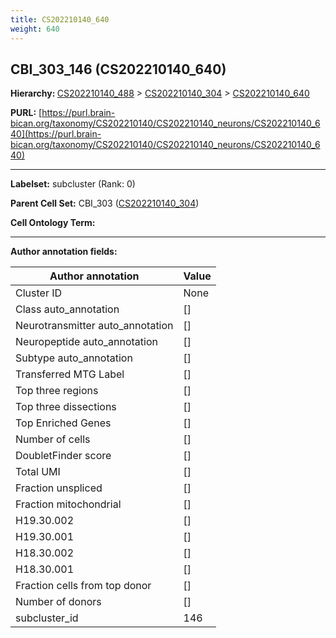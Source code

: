 ```yaml
---
title: CS202210140_640
weight: 640
---
```

## CBI_303_146 (CS202210140_640)
<b>Hierarchy: </b>
[CS202210140_488](../CS202210140_488) >
[CS202210140_304](../CS202210140_304) >
[CS202210140_640](../CS202210140_640)

**PURL:** [https://purl.brain-bican.org/taxonomy/CS202210140/CS202210140_neurons/CS202210140_640](https://purl.brain-bican.org/taxonomy/CS202210140/CS202210140_neurons/CS202210140_640)

---


**Labelset:** subcluster (Rank: 0)

**Parent Cell Set:** CBI_303 ([CS202210140_304](../CS202210140_304))



**Cell Ontology Term:** 

[MARKER GENES.]: #


---

[TRANSFERRED ANNOTATIONS.]: #


[AUTHOR ANNOTATION FIELDS.]: #


**Author annotation fields:**

| Author annotation | Value |
|-------------------|-------|
|Cluster ID|None|
|Class auto_annotation|[]|
|Neurotransmitter auto_annotation|[]|
|Neuropeptide auto_annotation|[]|
|Subtype auto_annotation|[]|
|Transferred MTG Label|[]|
|Top three regions|[]|
|Top three dissections|[]|
|Top Enriched Genes|[]|
|Number of cells|[]|
|DoubletFinder score|[]|
|Total UMI|[]|
|Fraction unspliced|[]|
|Fraction mitochondrial|[]|
|H19.30.002|[]|
|H19.30.001|[]|
|H18.30.002|[]|
|H18.30.001|[]|
|Fraction cells from top donor|[]|
|Number of donors|[]|
|subcluster_id|146|
